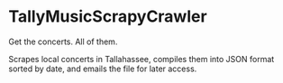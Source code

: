 # TallyMusicScrapyCrawler
Get the concerts. All of them.

Scrapes local concerts in Tallahassee, compiles them into JSON format sorted by date, and emails the file for later access.
